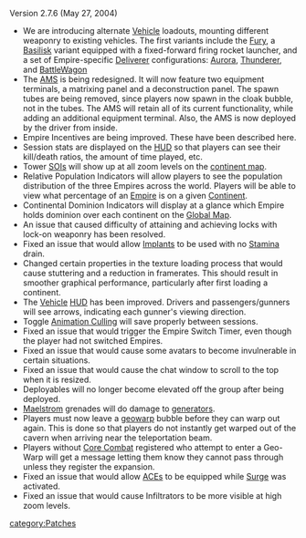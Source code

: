 Version 2.7.6 (May 27, 2004)

- We are introducing alternate [Vehicle](../Vehicle.md) loadouts,
  mounting different weaponry to existing vehicles. The first variants
  include the [Fury](../Fury.md), a
  [Basilisk](../Basilisk.md) variant equipped with a
  fixed-forward firing rocket launcher, and a set of Empire-specific
  [Deliverer](../Deliverer.md) configurations:
  [Aurora](../Aurora.md), [Thunderer](../Thunderer.md), and
  [BattleWagon](../Raider.md)
- The [AMS](../AMS.md) is being redesigned. It will now feature
  two equipment terminals, a matrixing panel and a deconstruction
  panel. The spawn tubes are being removed, since players now spawn in
  the cloak bubble, not in the tubes. The AMS will retain all of its
  current functionality, while adding an additional equipment
  terminal. Also, the AMS is now deployed by the driver from inside.
- Empire Incentives are being improved. These have been described
  here.
- Session stats are displayed on the [HUD](../HUD.md) so that
  players can see their kill/death ratios, the amount of time played,
  etc.
- Tower [SOIs](../SOI.md) will show up at all zoom levels on the
  [continent map](../Overhead_Map.md).
- Relative Population Indicators will allow players to see the
  population distribution of the three Empires across the world.
  Players will be able to view what percentage of an
  [Empire](../Empire.md) is on a given
  [Continent](../Continent.md).
- Continental Dominion Indicators will display at a glance which
  Empire holds dominion over each continent on the [Global
  Map](../Global_Map.md).
- An issue that caused difficulty of attaining and achieving locks
  with lock-on weaponry has been resolved.
- Fixed an issue that would allow [Implants](../Implants.md) to
  be used with no [Stamina](../Stamina.md) drain.
- Changed certain properties in the texture loading process that would
  cause stuttering and a reduction in framerates. This should result
  in smoother graphical performance, particularly after first loading
  a continent.
- The [Vehicle](../Vehicle.md) [HUD](../HUD.md) has been
  improved. Drivers and passengers/gunners will see arrows, indicating
  each gunner's viewing direction.
- Toggle [Animation Culling](../Animation_Culling.md) will save
  properly between sessions.
- Fixed an issue that would trigger the Empire Switch Timer, even
  though the player had not switched Empires.
- Fixed an issue that would cause some avatars to become invulnerable
  in certain situations.
- Fixed an issue that would cause the chat window to scroll to the top
  when it is resized.
- Deployables will no longer become elevated off the group after being
  deployed.
- [Maelstrom](../Maelstrom.md) grenades will do damage to
  [generators](generator.md).
- Players must now leave a [geowarp](geowarp.md) bubble before
  they can warp out again. This is done so that players do not
  instantly get warped out of the cavern when arriving near the
  teleportation beam.
- Players without [Core Combat](../Core_Combat.md) registered who
  attempt to enter a Geo-Warp will get a message letting them know
  they cannot pass through unless they register the expansion.
- Fixed an issue that would allow [ACEs](../ACE.md) to be
  equipped while [Surge](../Surge.md) was activated.
- Fixed an issue that would cause Infiltrators to be more visible at
  high zoom levels.

[category:Patches](category:Patches.md)
